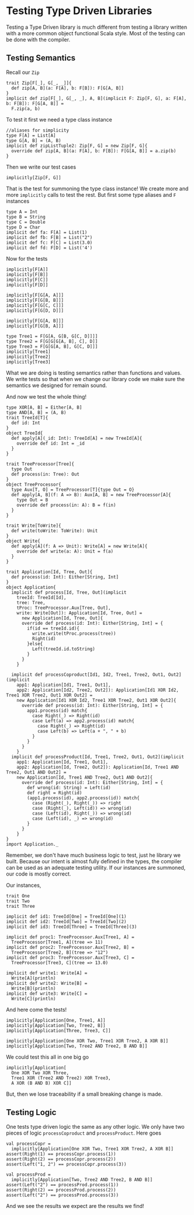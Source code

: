 # Testing Type Driven Libraries
Testing a Type Driven library is much different from testing a library
written with a more common object functional Scala style. Most of the
testing can be done with the compiler.

## Testing Semantics
Recall our `Zip`
```tut:silent
trait Zip[F[_], G[_, _]]{
  def zip[A, B](a: F[A], b: F[B]): F[G[A, B]]
}
implicit def zip[F[_], G[_, _], A, B](implicit F: Zip[F, G], a: F[A], b: F[B]): F[G[A, B]] =
  F.zip(a, b)
```
To test it first we need a type class instance
```tut:silent
//aliases for simplicity
type F[A] = List[A]
type G[A, B] = (A, B)
implicit def zipListTuple2: Zip[F, G] = new Zip[F, G]{
  override def zip[A, B](a: F[A], b: F[B]): F[G[A, B]] = a.zip(b)
}
```
Then we write our test cases
```tut:book
implicitly[Zip[F, G]]
```
That is the test for summoning the type class instance! We create more
and more `implicitly` calls to test the rest. But first some type aliases
and `F` instances
```tut:silent
type A = Int
type B = String
type C = Double
type D = Char
implicit def fa: F[A] = List(1)
implicit def fb: F[B] = List("2")
implicit def fc: F[C] = List(3.0)
implicit def fd: F[D] = List('4')
```
Now for the tests
```tut:book
implicitly[F[A]]
implicitly[F[B]]
implicitly[F[C]]
implicitly[F[D]]

implicitly[F[G[A, A]]]
implicitly[F[G[B, B]]]
implicitly[F[G[C, C]]]
implicitly[F[G[D, D]]]

implicitly[F[G[A, B]]]
implicitly[F[G[B, A]]]

type Tree1 = F[G[A, G[B, G[C, D]]]]
type Tree2 = F[G[G[G[A, B], C], D]]
type Tree3 = F[G[G[A, B], G[C, D]]]
implicitly[Tree1]
implicitly[Tree2]
implicitly[Tree3]
```
What we are doing is testing semantics rather than functions and values.
We write tests so that when we change our library code we make sure
the semantics we designed for remain sound.

And now we test the whole thing!
```tut:silent
type XOR[A, B] = Either[A, B]
type AND[A, B] = (A, B)
trait TreeId[T]{
  def id: Int
}
object TreeId{
  def apply[A](_id: Int): TreeId[A] = new TreeId[A]{
    override def id: Int = _id
  }
}

trait TreeProcessor[Tree]{
  type Out
  def process(in: Tree): Out
}
object TreeProcessor{
  type Aux[T, O] = TreeProcessor[T]{type Out = O}
  def apply[A, B](f: A => B): Aux[A, B] = new TreeProcessor[A]{
    type Out = B
    override def process(in: A): B = f(in)
  }
}

trait Write[ToWrite]{
  def write(toWrite: ToWrite): Unit
}
object Write{
  def apply[A](f: A => Unit): Write[A] = new Write[A]{
    override def write(a: A): Unit = f(a)
  }
}

trait Application[Id, Tree, Out]{
  def process(id: Int): Either[String, Int]
}
object Application{
  implicit def process[Id, Tree, Out](implicit
    treeId: TreeId[Id],
    tree: Tree,
    tProc: TreeProcessor.Aux[Tree, Out],
    write: Write[Out]): Application[Id, Tree, Out] =
      new Application[Id, Tree, Out]{
      override def process(id: Int): Either[String, Int] = {
        if(id == treeId.id){
          write.write(tProc.process(tree))
          Right(id)
        }else{
          Left(treeId.id.toString)
        }
      }
    }

  implicit def processCoproduct[Id1, Id2, Tree1, Tree2, Out1, Out2](implicit
    app1: Application[Id1, Tree1, Out1],
    app2: Application[Id2, Tree2, Out2]): Application[Id1 XOR Id2, Tree1 XOR Tree2, Out1 XOR Out2] =
    new Application[Id1 XOR Id2, Tree1 XOR Tree2, Out1 XOR Out2]{
      override def process(id: Int): Either[String, Int] = {
        app1.process(id) match{
          case Right(_) => Right(id)
          case Left(a) => app2.process(id) match{
            case Right(_) => Right(id)
            case Left(b) => Left(a + ", " + b)
          }
        }
      }
    }
  implicit def processProduct[Id, Tree1, Tree2, Out1, Out2](implicit
    app1: Application[Id, Tree1, Out1],
    app2: Application[Id, Tree2, Out2]): Application[Id, Tree1 AND Tree2, Out1 AND Out2] =
    new Application[Id, Tree1 AND Tree2, Out1 AND Out2]{
      override def process(id: Int): Either[String, Int] = {
        def wrong(id: String) = Left(id)
        def right = Right(id)
        (app1.process(id), app2.process(id)) match{
          case (Right(_), Right(_)) => right
          case (Right(_), Left(id)) => wrong(id)
          case (Left(id), Right(_)) => wrong(id)
          case (Left(id), _) => wrong(id)
        }
      }
    }
}
import Application._
```
Remember, we don't have much business logic to test, just he library we
built. Because our intent is almost fully defined in the types, the
compiler can be used as an adequate testing utility. If our instances are
summoned, our code is mostly correct.

Our instances,
```tut:silent
trait One
trait Two
trait Three

implicit def id1: TreeId[One] = TreeId[One](1)
implicit def id2: TreeId[Two] = TreeId[Two](2)
implicit def id3: TreeId[Three] = TreeId[Three](3)

implicit def proc1: TreeProcessor.Aux[Tree1, A] =
  TreeProcessor[Tree1, A](tree => 11)
implicit def proc2: TreeProcessor.Aux[Tree2, B] =
  TreeProcessor[Tree2, B](tree => "12")
implicit def proc3: TreeProcessor.Aux[Tree3, C] =
  TreeProcessor[Tree3, C](tree => 13.0)

implicit def write1: Write[A] =
  Write[A](println)
implicit def write2: Write[B] =
  Write[B](println)
implicit def write3: Write[C] =
  Write[C](println)
```
And here come the tests!
```tut:book
implicitly[Application[One, Tree1, A]]
implicitly[Application[Two, Tree2, B]]
implicitly[Application[Three, Tree3, C]]

implicitly[Application[One XOR Two, Tree1 XOR Tree2, A XOR B]]
implicitly[Application[Two, Tree2 AND Tree2, B AND B]]
```
We could test this all in one big go
```tut:silent
implicitly[Application[
  One XOR Two XOR Three,
  Tree1 XOR (Tree2 AND Tree2) XOR Tree3,
  A XOR (B AND B) XOR C]]
```
But, then we lose traceability if a small breaking change is made.

## Testing Logic
One tests type driven logic the same as any other logic. We only have two
pieces of logic `processCoproduct` and `processProduct`. Here goes
```tut:book
val processCopr =
  implicitly[Application[One XOR Two, Tree1 XOR Tree2, A XOR B]]
assert(Right(1) == processCopr.process(1))
assert(Right(2) == processCopr.process(2))
assert(Left("1, 2") == processCopr.process(3))

val processProd =
  implicitly[Application[Two, Tree2 AND Tree2, B AND B]]
assert(Left("2") == processProd.process(1))
assert(Right(2) == processProd.process(2))
assert(Left("2") == processProd.process(3))
```
And we see the results we expect are the results we find!
